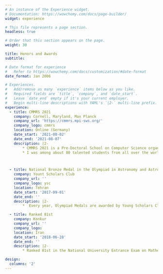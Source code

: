 ```yaml
---
# An instance of the Experience widget.
# Documentation: https://wowchemy.com/docs/page-builder/
widget: experience

# This file represents a page section.
headless: true

# Order that this section appears on the page.
weight: 30

title: Honors and Awards
subtitle:

# Date format for experience
#   Refer to https://wowchemy.com/docs/customization/#date-format
date_format: Jan 2006

# Experiences.
#   Add/remove as many `experience` items below as you like.
#   Required fields are `title`, `company`, and `date_start`.
#   Leave `date_end` empty if it's your current employer.
#   Begin multi-line descriptions with YAML's `|2-` multi-line prefix.
experience:
  - title: CMMRS 2021
    company: Cornell, Maryland, Max Planck
    company_url: 'https://cmmrs.mpi-sws.org/'
    company_logo: cmmrs
    location: Online (Germany)
    date_start: '2021-08-02'
    date_end: '2021-08-07'
    description: |2-
        * CMMRS 2021 is a Pre-Doctoral School on Computer Science organized by Cornell University, Max Planck Institute for Software Systems, and University of Maryland, College Park.
        * I was among about 80 talented students from all over the world who were selected to participate in this school.



  - title: National Bronze Medal in the Olympiad in Astronomy and Astrophysics
    company: Yount Scholars Club
    company_url: ''
    company_logo: ysc
    location: Tehran
    date_start: '2017-09-01'
    date_end: ''
    description: |2-
        *  Every year, Olympiad Medals are awarded by Young Scholars Club to about 40 talented students in each field, after a series of exams and courses.

  - title: Ranked 81st
    company: Konkur
    company_url: ''
    company_logo: 
    location: Iran
    date_start: '2018-06-28'
    date_end: ''
    description: |2-
        * Ranked 81st in the National University Entrance Exam on Mathematics (Konkour) among more than 144,000 students nationwide.

design:
  columns: '2'
---
```

